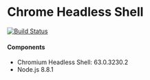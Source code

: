 Chrome Headless Shell
=====================

[![Build Status](https://travis-ci.org/microbox/node-chrome-headless-shell.svg?branch=master)](https://travis-ci.org/microbox/node-chrome-headless-shell)


#### Components

- Chromium Headless Shell: 63.0.3230.2
- Node.js 8.8.1
